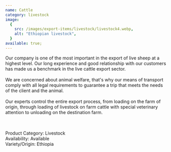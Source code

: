 ```yaml
---
name: Cattle
category: livestock
image:
  {
    src: /images/export-items/livestock/livestock4.webp,
    alt: "Ethiopian livestock",
  }
available: true;
---
```


<div class="description-brief">
  <p>
Our company is one of the most important in the export of live sheep at a highest level. Our long experience and good relationship with our customers has made us a benchmark in the live cattle export sector.
<br/><br/>
We are concerned about animal welfare, that's why our means of transport comply with all legal requirements to guarantee a trip that meets the needs of the client and the animal. 
<br/><br/>
Our experts control the entire export process, from loading on the farm of origin, through loading of livestock on farm cattle with special veterinary attention to unloading on the destination farm.

<br/><br/>
<span class="fw-semi-bold-200">Product Category</span>: Livestock<br/>
<span class="fw-semi-bold-200">Availability</span>: Available<br/>
<span class="fw-semi-bold-200">Variety/Origin</span>: Ethiopia<br/>

  </p>

</div>
